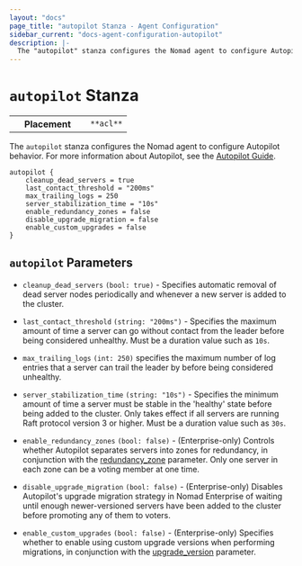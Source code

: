 ```yaml
---
layout: "docs"
page_title: "autopilot Stanza - Agent Configuration"
sidebar_current: "docs-agent-configuration-autopilot"
description: |-
  The "autopilot" stanza configures the Nomad agent to configure Autopilot behavior.
---
```


# `autopilot` Stanza

<table class="table table-bordered table-striped">
  <tr>
    <th width="120">Placement</th>
    <td>
      <code>**acl**</code>
    </td>
  </tr>
</table>

The `autopilot` stanza configures the Nomad agent to configure Autopilot behavior.
For more information about Autopilot, see the [Autopilot Guide](/guides/cluster/autopilot.html).

```hcl
autopilot {
    cleanup_dead_servers = true
    last_contact_threshold = "200ms"
    max_trailing_logs = 250
    server_stabilization_time = "10s"
    enable_redundancy_zones = false
    disable_upgrade_migration = false
    enable_custom_upgrades = false
}
```

## `autopilot` Parameters

- `cleanup_dead_servers` `(bool: true)` - Specifies automatic removal of dead
  server nodes periodically and whenever a new server is added to the cluster.

- `last_contact_threshold` `(string: "200ms")` - Specifies the maximum amount of
  time a server can go without contact from the leader before being considered
  unhealthy. Must be a duration value such as `10s`.

- `max_trailing_logs` `(int: 250)` specifies the maximum number of log entries
  that a server can trail the leader by before being considered unhealthy.

- `server_stabilization_time` `(string: "10s")` - Specifies the minimum amount of
  time a server must be stable in the 'healthy' state before being added to the
  cluster. Only takes effect if all servers are running Raft protocol version 3
  or higher. Must be a duration value such as `30s`.

- `enable_redundancy_zones` `(bool: false)` - (Enterprise-only) Controls whether
  Autopilot separates servers into zones for redundancy, in conjunction with the
  [redundancy_zone](/docs/agent/configuration/server.html#redundancy_zone) parameter.
  Only one server in each zone can be a voting member at one time.

- `disable_upgrade_migration` `(bool: false)` - (Enterprise-only) Disables Autopilot's
  upgrade migration strategy in Nomad Enterprise of waiting until enough
  newer-versioned servers have been added to the cluster before promoting any of
  them to voters.

- `enable_custom_upgrades` `(bool: false)` - (Enterprise-only) Specifies whether to 
  enable using custom upgrade versions when performing migrations, in conjunction with
  the [upgrade_version](/docs/agent/configuration/server.html#upgrade_version) parameter.

